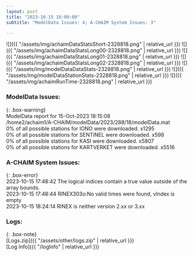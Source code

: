 ```yaml
---
layout: post
title: "2023-10-15 18:00:00"
subtitle: "ModelData Issues: 4; A-CHAIM System Issues: 3"

---
```


![]({{ "/assets/img/achaimDataStatsShort-2328818.png" | relative_url }})
![]({{ "/assets/img/achaimDataStatsLong00-2328818.png" | relative_url }})
![]({{ "/assets/img/achaimDataStatsLong01-2328818.png" | relative_url }})
![]({{ "/assets/img/achaimDataStatsLong02-2328818.png" | relative_url }})
![]({{ "/assets/img/modelDataDataStats-2328818.png" | relative_url }})
![]({{ "/assets/img/modelDataStationStats-2328818.png" | relative_url }})
![]({{ "/assets/img/achaimRunTime-2328818.png" | relative_url }})


### ModelData Issues:  
  
{: .box-warning}  
 ModelData report for 15-Oct-2023 18:15:08   
 /home2/achaim1/A-CHAIM/modelData/2023/288/18/modelData.mat   
 0% of all possible stations for IONO were downloaded. x1295   
 0% of all possible stations for SENTINEL were downloaded. x598   
 0% of all possible stations for KASI were downloaded. x5807   
 0% of all possible stations for KARTVERKET were downloaded. x5516   
  
### A-CHAIM System Issues:  
  
{: .box-error}  
2023-10-15 17:48:42 The logical indices contain a true value outside of the array bounds.  
2023-10-15 17:48:44 RINEX303o:No valid times were found, vIndex is empty  
2023-10-15 18:24:14 RINEX is neither version 2.xx or 3.xx  

### Logs:  
  
{: .box-note}  
[Logs.zip]({{ "/assets/other/logs.zip" | relative_url }})  
[Log Info]({{ "/logInfo" | relative_url }})  
